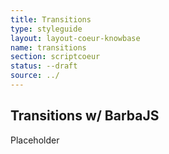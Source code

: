 ```yaml
---
title: Transitions
type: styleguide
layout: layout-coeur-knowbase
name: transitions
section: scriptcoeur
status: --draft
source: ../
---
```


<main class="_styleguide" markdown="1">


## Transitions w/ BarbaJS

Placeholder




</main>



